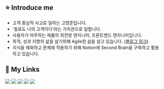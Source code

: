## ⭐️ Introduce me
- 고객 중심적 사고로 일하는 고영준입니다.
- '동료도 나의 고객이다'라는 가치관으로 일합니다.
- 사용자가 마주하는 제품의 최전방 엔지니어, 프론트엔드 엔지니어입니다.
- 목적, 성과 지향의 삶을 살기위해 Agile한 삶을 살고 있습니다. [(블로그 링크)](https://medium.com/@robertjune/삶에-agile-적용하기-목적-지향적-삶을-추구하다-332ec0ae8726)
- 지식을 체화하고 문제에 적용하기 위해 Notion에 Second Brain을 구축하고 활용하고 있습니다.

## 🔗 My Links
[![][resume]](https://file.notion.so/f/f/00c41136-1dec-4549-a2a8-f34a882db51f/5e788096-38ca-49f6-933b-b2f782388332/%E1%84%8B%E1%85%B5%E1%84%85%E1%85%A7%E1%86%A8%E1%84%89%E1%85%A5_%E1%84%80%E1%85%A9%E1%84%8B%E1%85%A7%E1%86%BC%E1%84%8C%E1%85%AE%E1%86%AB_ver_1.0.2_(%E1%84%87%E1%85%A2%E1%84%91%E1%85%A9).pdf?id=8af44ea9-9bda-4160-ac0d-df4d0573d428&table=block&spaceId=00c41136-1dec-4549-a2a8-f34a882db51f&expirationTimestamp=1710806400000&signature=BW3wWOsotaSArpU5Evkhk2s21S5ZiFtUc9auU11V_mo&downloadName=%5B%E1%84%8B%E1%85%B5%E1%84%85%E1%85%A7%E1%86%A8%E1%84%89%E1%85%A5%5D+%E1%84%80%E1%85%A9%E1%84%8B%E1%85%A7%E1%86%BC%E1%84%8C%E1%85%AE%E1%86%AB+ver+1.0.2+%28%E1%84%87%E1%85%A2%E1%84%91%E1%85%A9%29.pdf)
[![][linkedin]](www.linkedin.com/in/yeoungjunekoh)
[![][mail]](mailto:yeongjunekoh@gmail.com)
[![][notion]](https://june-vital.notion.site/07a44815de954bfaaed8a539bc222946?v=5ca855edc11e4500b7c3993f01350e37&pvs=4)
[![][medium]](https://medium.com/@robertjune)


[resume]: https://img.shields.io/badge/Resume-742ddd?style=flat&logoColor=white&logo=QuickLook
[linkedin]: https://img.shields.io/badge/LinkedIn-2867b2?style=flat&logoColor=white&logo=LinkedIn
[medium]: https://img.shields.io/badge/Medium-000000?style=flat&logoColor=white&logo=Medium
[mail]: https://img.shields.io/badge/Mail-ea4335?style=flat&logoColor=white&logo=Gmail
[notion]: https://img.shields.io/badge/Notion:_Second_Brain-white?style=flat&logoColor=black&logo=Notion

[stats]: https://github-readme-stats.vercel.app/api?username=yeongjunekoh&show_icons=true&icon_color=ffffff&count_private=true&bg_color=30,fbc2eb,a6c1ee&title_color=ffeeff&text_color=fff

